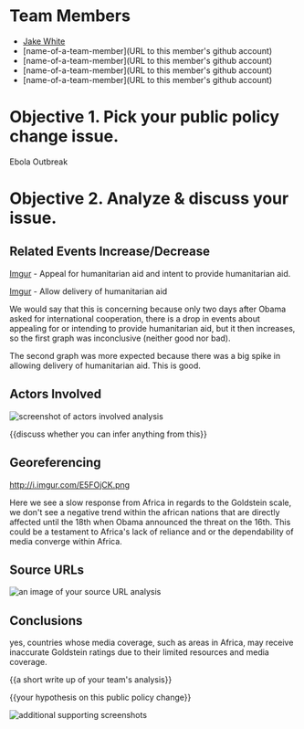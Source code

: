 # Team Members

* [Jake White](github.com/jakewhite8)
* [name-of-a-team-member](URL to this member's github account)
* [name-of-a-team-member](URL to this member's github account)
* [name-of-a-team-member](URL to this member's github account)
* [name-of-a-team-member](URL to this member's github account)

# Objective 1. Pick your public policy change issue.

Ebola Outbreak

# Objective 2. Analyze & discuss your issue.

## Related Events Increase/Decrease

[Imgur](http://i.imgur.com/BBA8DL1.png) - Appeal for humanitarian aid and intent to provide humanitarian aid.

[Imgur](http://i.imgur.com/jtUJPeY.png) - Allow delivery of humanitarian aid

We would say that this is concerning because only two days after Obama asked for international cooperation, there is a drop in events about appealing for or intending to provide humanitarian aid, but it then increases, so the first graph was inconclusive (neither good nor bad). 

The second graph was more expected because there was a big spike in allowing delivery of humanitarian aid. This is good.

## Actors Involved

![screenshot of actors involved analysis](image.png?raw=true) 

{{discuss whether you can infer anything from this}}

## Georeferencing

http://i.imgur.com/E5FOjCK.png

Here we see a slow response from Africa in regards to the Goldstein scale, we don't see a negative trend within the african nations that are directly affected until the 18th when Obama announced the threat on the 16th. This could be a testament to Africa's lack of reliance and or the dependability of media converge within Africa. 

## Source URLs

![an image of your source URL analysis](image.png?raw=true) 

## Conclusions

yes, countries whose media coverage, such as areas in Africa, may receive inaccurate Goldstein ratings due to their limited resources and media coverage.

{{a short write up of your team's analysis}}

{{your hypothesis on this public policy change}}

![additional supporting screenshots](image.png?raw=true) 
